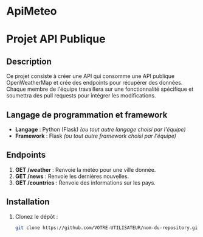 # ApiMeteo
# Projet API Publique

## Description
Ce projet consiste à créer une API qui consomme une API publique OpenWeatherMap et crée des endpoints pour récupérer des données. Chaque membre de l'équipe travaillera sur une fonctionnalité spécifique et soumettra des pull requests pour intégrer les modifications.

## Langage de programmation et framework
- **Langage** : Python (Flask) *(ou tout autre langage choisi par l'équipe)*
- **Framework** : Flask *(ou tout autre framework choisi par l'équipe)*

## Endpoints
1. **GET /weather** : Renvoie la météo pour une ville donnée.
2. **GET /news** : Renvoie les dernières nouvelles.
3. **GET /countries** : Renvoie des informations sur les pays.

## Installation
1. Clonez le dépôt :
   ```bash
   git clone https://github.com/VOTRE-UTILISATEUR/nom-du-repository.git
